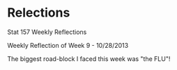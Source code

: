 Relections
==========

Stat 157 Weekly Reflections

Weekly Reflection of Week 9 - 10/28/2013

The biggest road-block I faced this week was "the FLU"!

